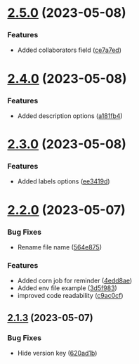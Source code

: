# [2.5.0](https://github.com/hossainchisty/Task-Tracking-Tool/compare/v2.4.0...v2.5.0) (2023-05-08)


### Features

* Added collaborators field ([ce7a7ed](https://github.com/hossainchisty/Task-Tracking-Tool/commit/ce7a7edaa182b28d467cb7de263c82800fef36f3))



# [2.4.0](https://github.com/hossainchisty/Task-Tracking-Tool/compare/v2.3.0...v2.4.0) (2023-05-08)


### Features

* Added description options ([a181fb4](https://github.com/hossainchisty/Task-Tracking-Tool/commit/a181fb4c236f1cba2d44a9eb721f9c4f994a7758))



# [2.3.0](https://github.com/hossainchisty/Task-Tracking-Tool/compare/v2.2.0...v2.3.0) (2023-05-08)


### Features

* Added labels options ([ee3419d](https://github.com/hossainchisty/Task-Tracking-Tool/commit/ee3419d6cefafe4b31c11eda122500169f28c67e))



# [2.2.0](https://github.com/hossainchisty/Task-Tracking-Tool/compare/v2.1.3...v2.2.0) (2023-05-07)


### Bug Fixes

* Rename file name ([564e875](https://github.com/hossainchisty/Task-Tracking-Tool/commit/564e8751c43c9858542563fa17f0444e063cedcb))


### Features

* Added corn job for reminder ([4edd8ae](https://github.com/hossainchisty/Task-Tracking-Tool/commit/4edd8ae65fb7721f272baa5a136e5db5bb811af1))
* Added env file example ([3d5f983](https://github.com/hossainchisty/Task-Tracking-Tool/commit/3d5f9838828a328d7ffb3207dea0b67582ca41c0))
* improved code readability ([c9ac0cf](https://github.com/hossainchisty/Task-Tracking-Tool/commit/c9ac0cf15bffef6a59e15d5a0cb10b89181af104))



## [2.1.3](https://github.com/hossainchisty/Task-Tracking-Tool/compare/v2.1.2...v2.1.3) (2023-05-07)


### Bug Fixes

* Hide version key ([620ad1b](https://github.com/hossainchisty/Task-Tracking-Tool/commit/620ad1b2c2eead9cd630ec10c90b3bbb7a7c66b2))



